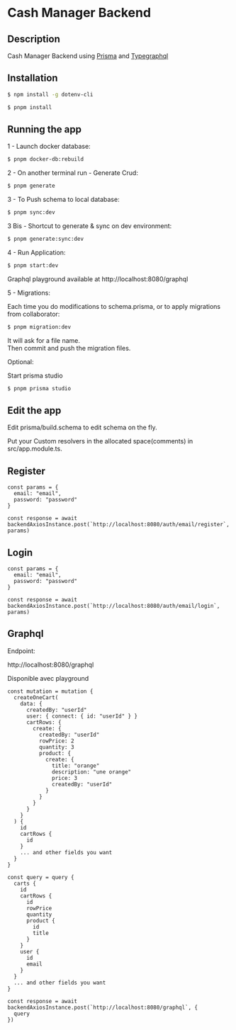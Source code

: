 <br>

# Cash Manager Backend

## Description

Cash Manager  Backend using [Prisma](https://github.com/prisma/prisma) and [Typegraphql](https://github.com/MichalLytek/typegraphql-prisma)

## Installation

```bash
$ npm install -g dotenv-cli
```

```bash
$ pnpm install
```

## Running the app

1 - Launch docker database:

```bash
$ pnpm docker-db:rebuild
```

2 - On another terminal run - Generate Crud:

```bash
$ pnpm generate
```

3 - To Push schema to local database:

```bash
$ pnpm sync:dev
```

3 Bis - Shortcut to generate & sync on dev environment:

```bash
$ pnpm generate:sync:dev
```

4 - Run Application:

```bash
$ pnpm start:dev
```

Graphql playground available at http://localhost:8080/graphql

5 - Migrations:

Each time you do modifications to schema.prisma, or to apply migrations from collaborator:

```bash
$ pnpm migration:dev
```

It will ask for a file name.\
Then commit and push the migration files.

Optional:

Start prisma studio

```bash
$ pnpm prisma studio
```

## Edit the app

Edit prisma/build.schema to edit schema on the fly.

Put your Custom resolvers in the allocated space(comments) in src/app.module.ts.


## Register

```
const params = {
  email: "email",
  password: "password"
}

const response = await backendAxiosInstance.post(`http://localhost:8080/auth/email/register`, params)
```
## Login

```
const params = {
  email: "email",
  password: "password"
}

const response = await backendAxiosInstance.post(`http://localhost:8080/auth/email/login`, params)
```

## Graphql
Endpoint:

http://localhost:8080/graphql

Disponible avec playground

```
const mutation = mutation {
  createOneCart(
    data: {
      createdBy: "userId"
      user: { connect: { id: "userId" } }
      cartRows: {
        create: {
          createdBy: "userId"
          rowPrice: 2
          quantity: 3
          product: {
            create: { 
              title: "orange"
              description: "une orange"
              price: 3
              createdBy: "userId"
            }
          }
        }
      }
    }
  ) {
    id
    cartRows {
      id
    }
    ... and other fields you want
  }
}
```


```
const query = query {
  carts {
    id
    cartRows {
      id
      rowPrice
      quantity
      product {
        id
        title
      }
    }
    user {
      id
      email
    }
  }
  ... and other fields you want
}
```

```
const response = await backendAxiosInstance.post(`http://localhost:8080/graphql`, {
  query
})
```
